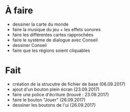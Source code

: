 # À faire

- dessiner la carte du monde
- faire la musique du jeu + les effets sonores
- faire les différentes cartes rapprochées
- faire le système de dialogue avec Conseil
- dessiner Conseil
- faire que les régions soient cliquables


# Fait
- création de la strucutre de fichier de base (06.09.2017)
- ajout d'un bouton plein écran (23.09.2017)
- faire une police d'écriture (trouvé : 23.09.2017)
- faire le bouton "Jouer" (26.09.2017)
- dessiner les boutons de l'ui (26.09.2017)